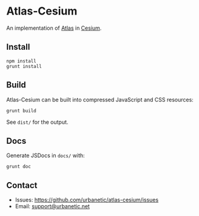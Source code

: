 # Atlas-Cesium

An implementation of [Atlas](https://bitbucket.org/urbanetic/atlas) in
[Cesium](http://cesiumjs.org/).

## Install
```
npm install
grunt install
```

## Build
Atlas-Cesium can be built into compressed JavaScript and CSS resources:

```
grunt build
```
See `dist/` for the output.

## Docs
Generate JSDocs in `docs/` with:

```
grunt doc
```

## Contact
* Issues: <https://github.com/urbanetic/atlas-cesium/issues>
* Email: <support@urbanetic.net>
